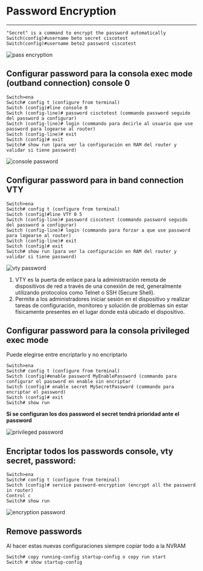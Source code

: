 # Password Encryption
***
```
"Secret" is a command to encrypt the password automatically
Switch(config)#username beto secret ciscotest
Switch(config)#username beto2 password ciscotest
```


![pass encryption](https://github.com/btock/Cisco-network-tips/assets/14008255/35749b28-be13-4887-b6f5-4fa674c1695b)




## Configurar password para la consola exec mode (outband connection) console 0
```
Switch>ena
Switch# config t (configure from terminal)
Switch (config)#line console 0
Switch (config-line)# password cisctotest (commando password seguido del password a configurar)
Switch (config-line)# login (commando para decirle al usuario que use password para logearse al router)
Switch (config-line)# exit
Switch (config)# exit
Switch# show run (para ver la configuración en RAM del router y validar si tiene password)
```
 ![console password](https://github.com/btock/Cisco-network-tips/assets/14008255/be0bae41-d8ca-4690-8b62-55c04708e151)

 
## Configurar password para in band connection VTY
```
Switch>ena
Switch# config t (configure from terminal)
Switch (config)#line VTY 0 5
Switch (config-line)# password ciscotest (commando password seguido del password a configurar)
Switch (config-line)# login (commando para forzar a que use password para logearse al router)
Switch (config-line)# exit
Switch (config)# exit
Switch# show run (para ver la configuración en RAM del router y validar si tiene password)
```
![vty password](https://github.com/btock/Cisco-network-tips/assets/14008255/5e37bbe9-61a7-4138-a6d6-5ec4211e46b2)

1. VTY es la puerta de enlace para la administración remota de dispositivos de red a través de una conexión de red, generalmente utilizando protocolos como Telnet o SSH (Secure Shell).
2. Permite a los administradores iniciar sesión en el dispositivo y realizar tareas de configuración, monitoreo y solución de problemas sin estar físicamente presentes en el lugar donde está ubicado el dispositivo.
 
## Configurar password para la consola privileged exec mode 
Puede elegirse entre encriptarlo y no encriptarlo
```
Switch>ena
Switch# config t (configure from terminal)
Switch (config)#enable password MyEnablePassword (commando para configurar el password en enable sin encriptar
Switch (config)# enable secret MySecretPassword (commando para encriptar el password)
Switch (config)# exit
Switch# show run
```
 
**Si se configuran los dos password el secret tendrá prioridad ante el password**

![privileged password](https://github.com/btock/Cisco-network-tips/assets/14008255/f48238d0-5b76-4843-9359-455bf23d8fbc)

## Encriptar todos los passwords console, vty secret, password:
```
Switch>ena
Switch# config t (configure from terminal)
Switch (config)# service password-encryption (encrypt all the password in router)
Control c
Switch# show run
```
![encryption password](https://github.com/btock/Cisco-network-tips/assets/14008255/6ae60489-f43d-4049-b145-85b02393dafd)

## Remove passwords
 
 
Al hacer estas nuevas configuraciones siempre copiar todo a la NVRAM
```
Switch# copy running-config startup-config o copy run start
Switch # show startup-config
```

